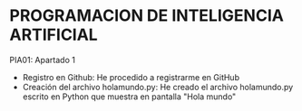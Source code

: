 # PROGRAMACION DE INTELIGENCIA ARTIFICIAL
PIA01: Apartado 1
- Registro en Github: He procedido a registrarme en GitHub
- Creación del archivo holamundo.py: He creado el archivo holamundo.py escrito en Python que muestra en pantalla "Hola mundo"

